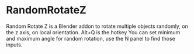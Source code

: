# RandomRotateZ

Random Rotate Z is a  Blender addon to rotate multiple objects randomly, on the z axis, on local orientation. 
Alt+Q is the hotkey
You can set minimum and maximum angle for random rotation, use the N panel to find those inputs.

